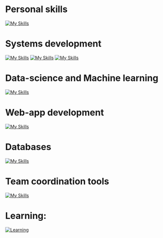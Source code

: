 # Personal skills
[![My Skills](https://skillicons.dev/icons?i=julia&theme=light)](https://skillicons.dev)
# Systems development
[![My Skills](https://skillicons.dev/icons?i=linux&theme=light)](https://skillicons.dev)
[![My Skills](https://skillicons.dev/icons?i=java,maven,spring&theme=light)](https://skillicons.dev)
[![My Skills](https://skillicons.dev/icons?i=c,cpp,cs,dotnet&theme=light)](https://skillicons.dev)
# Data-science and Machine learning
[![My Skills](https://skillicons.dev/icons?i=python,pytorch&theme=light)](https://skillicons.dev)
# Web-app development
[![My Skills](https://skillicons.dev/icons?i=js,html,css,vue,nodejs&theme=light)](https://skillicons.dev)
# Databases
[![My Skills](https://skillicons.dev/icons?i=supabase,postgres&theme=light)](https://skillicons.dev)
# Team coordination tools
[![My Skills](https://skillicons.dev/icons?i=git&theme=light)](https://skillicons.dev)


# Learning:
[![Learning](https://skillicons.dev/icons?i=rust,go,solidity&theme=light)](https://skillicons.dev)

<!--
**0x000001A4/0x000001A4** is a ✨ _special_ ✨ repository because its `README.md` (this file) appears on your GitHub profile.

Here are some ideas to get you started:

- 🔭 I’m currently working on ...
- 🌱 I’m currently learning ...
- 👯 I’m looking to collaborate on ...
- 🤔 I’m looking for help with ...
- 💬 Ask me about ...
- 📫 How to reach me: ...
- 😄 Pronouns: ...
- ⚡ Fun fact: ...
-->
